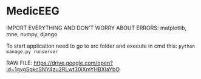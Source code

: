 # MedicEEG
IMPORT EVERYTHING AND DON'T WORRY ABOUT ERRORS:
matplotlib, mne, numpy, django

To start application need to go to src folder and execute in cmd this: `python manage.py runserver`

RAW FILE: https://drive.google.com/open?id=1gvgSqkcSNY4zu2RLwt30iXmYHBXlaYbO

